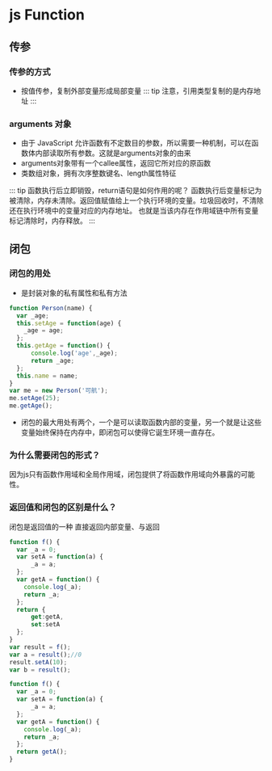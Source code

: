 # js Function
## 传参
### 传参的方式
* 按值传参，复制外部变量形成局部变量
::: tip
注意，引用类型复制的是内存地址
:::
### arguments 对象
* 由于 JavaScript 允许函数有不定数目的参数，所以需要一种机制，可以在函数体内部读取所有参数。这就是arguments对象的由来
* arguments对象带有一个callee属性，返回它所对应的原函数
* 类数组对象，拥有次序整数键名、length属性特征

::: tip 函数执行后立即销毁，return语句是如何作用的呢？
函数执行后变量标记为被清除，内存未清除。返回值赋值给上一个执行环境的变量。垃圾回收时，不清除还在执行环境中的变量对应的内存地址。
也就是当该内存在作用域链中所有变量标记清除时，内存释放。
:::
## 闭包
### 闭包的用处

* 是封装对象的私有属性和私有方法

```javascript
function Person(name) {
  var _age;
  this.setAge = function(age) {
    _age = age;
  };
  this.getAge = function() {
      console.log('age',_age);
      return _age;
  };
  this.name = name;
}
var me = new Person('可航');
me.setAge(25);
me.getAge();
```
* 闭包的最大用处有两个，一个是可以读取函数内部的变量，另一个就是让这些变量始终保持在内存中，即闭包可以使得它诞生环境一直存在。
### 为什么需要闭包的形式？
因为js只有函数作用域和全局作用域，闭包提供了将函数作用域向外暴露的可能性。
### 返回值和闭包的区别是什么？
闭包是返回值的一种
直接返回内部变量、与返回
```javascript
function f() {
  var _a = 0;
  var setA = function(a) {
      _a = a;
  };
  var getA = function() {
    console.log(_a);
    return _a;
  };
  return {
      get:getA,
      set:setA
  };
}
var result = f();
var a = result();//0
result.setA(10);
var b = result();
```
```javascript
function f() {
  var _a = 0;
  var setA = function(a) {
      _a = a;
  };
  var getA = function() {
    console.log(_a);
    return _a;
  };
  return getA();
}
```
